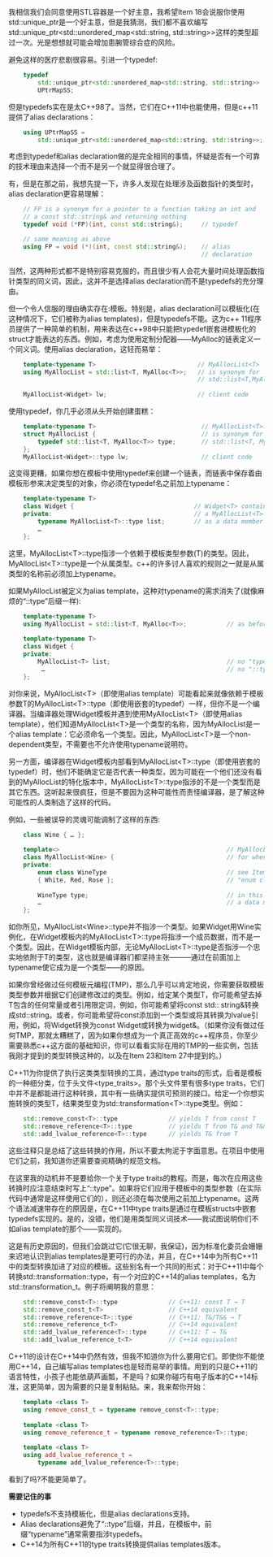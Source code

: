 我相信我们会同意使用STL容器是一个好主意，我希望Item 18会说服你使用std::unique_ptr是一个好主意，但是我猜测，我们都不喜欢编写std::unique_ptr<std::unordered_map<std::string, std::string>>这样的类型超过一次。光是想想就可能会增加患腕管综合症的风险。

避免这样的医疗悲剧很容易。引进一个typedef:
```cpp
    typedef
        std::unique_ptr<std::unordered_map<std::string, std::string>>
        UPtrMapSS;
```
但是typedefs实在是太C++98了。当然，它们在C++11中也能使用，但是c++11提供了alias declarations：
```cpp
    using UPtrMapSS =
        std::unique_ptr<std::unordered_map<std::string, std::string>>;
```
考虑到typedef和alias declaration做的是完全相同的事情，怀疑是否有一个可靠的技术理由来选择一个而不是另一个就显得很合理了。

有，但是在那之前，我想先提一下，许多人发现在处理涉及函数指针的类型时，alias declaration更容易理解：
```cpp
    // FP is a synonym for a pointer to a function taking an int and
    // a const std::string& and returning nothing
    typedef void (*FP)(int, const std::string&);     // typedef

    // same meaning as above
    using FP = void (*)(int, const std::string&);    // alias
                                                     // declaration
```
当然，这两种形式都不是特别容易克服的，而且很少有人会花大量时间处理函数指针类型的同义词，因此，这并不是选择alias declaration而不是typedefs的充分理由。

但一个令人信服的理由确实存在:模板。特别是，alias declaration可以模板化(在这种情况下，它们被称为alias templates)，但是typedefs不能。这为c++ 11程序员提供了一种简单的机制，用来表达在c++98中只能把typedef嵌套进模板化的struct才能表达的东西。例如，考虑为使用定制分配器——MyAlloc的链表定义一个同义词。使用alias declaration，这轻而易举：
```cpp
    template<typename T>                            // MyAllocList<T>
    using MyAllocList = std::list<T, MyAlloc<T>>;   // is synonym for
                                                    // std::list<T,MyAlloc<T>>
                                               
    MyAllocList<Widget> lw;                         // client code
```
使用typedef，你几乎必须从头开始创建蛋糕：
```cpp
    template<typename T>                             // MyAllocList<T>::type
    struct MyAllocList {                             // is synonym for
        typedef std::list<T, MyAlloc<T>> type;       // std::list<T, MyAlloc<T>>
    };                                               
    MyAllocList<Widget>::type lw;                    // client code
```
这变得更糟，如果你想在模板中使用typedef来创建一个链表，而链表中保存着由模板形参来决定类型的对象，你必须在typedef名之前加上typename：
```cpp
    template<typename T>
    class Widget {                                 // Widget<T> contains
    private:                                       // a MyAllocList<T>
        typename MyAllocList<T>::type list;        // as a data member
        …
    };
```
这里，MyAllocList\<T\>::type指涉一个依赖于模板类型参数(T)的类型。因此，MyAllocList\<T\>::type是一个从属类型。c++的许多讨人喜欢的规则之一就是从属类型的名称前必须加上typename。

如果MyAllocList被定义为alias template，这种对typename的需求消失了(就像麻烦的“::type”后缀一样):
```cpp
    template<typename T>
    using MyAllocList = std::list<T, MyAlloc<T>>;           // as before
    
    template<typename T>
    class Widget {
    private:
        MyAllocList<T> list;                                // no "typename",
         …                                                  // no "::type"
    };
```
对你来说，MyAllocList\<T\>（即使用alias template）可能看起来就像依赖于模板参数T的MyAllocList\<T\>::type（即使用嵌套的typedef）一样，但你不是一个编译器。当编译器处理Widget模板并遇到使用MyAllocList\<T\>（即使用alias template），他们知道MyAllocList\<T\>是一个类型的名称，因为MyAllocList是一个alias template：它必须命名一个类型。因此，MyAllocList\<T\>是一个non-dependent类型，不需要也不允许使用typename说明符。

另一方面，编译器在Widget模板内部看到MyAllocList\<T\>::type（即使用嵌套的typedef）时，他们不能确定它是否代表一种类型，因为可能在一个他们还没有看到的MyAllocList的特化版本中，MyAllocList\<T\>::type指涉的不是一个类型而是其它东西。这听起来很疯狂，但是不要因为这种可能性而责怪编译器，是了解这种可能性的人类制造了这样的代码。

例如，一些被误导的灵魂可能调制了这样的东西:
```cpp
    class Wine { … };
    
    template<>                                              // MyAllocList specialization
    class MyAllocList<Wine> {                               // for when T is Wine
    private:
        enum class WineType                                 // see Item 10 for info on
        { White, Red, Rose };                               // "enum class"
    
        WineType type;                                      // in this class, type is
        …                                                   // a data member!
    };
```
如你所见，MyAllocList\<Wine\>::type并不指涉一个类型。如果Widget用Wine实例化，在Widget模板内的MyAllocList\<T>\::type将指涉一个成员数据，而不是一个类型。因此，在Widget模板内部，无论MyAllocList\<T\>::type是否指涉一个忠实地依附于T的类型，这也就是编译器们都坚持主张———通过在前面加上typename使它成为是一个类型——的原因。

如果你曾经做过任何模板元编程(TMP)，那么几乎可以肯定地说，你需要获取模板类型参数并根据它们创建修改过的类型。例如，给定某个类型T，你可能希望去掉T包含的任何常量或者引用限定词，例如，你可能希望将const std:: string&转换成std::string。或者，你可能希望将const添加到一个类型或将其转换为lvalue引用，例如，将Widget转换为const Widget或转换为widget&。（如果你没有做过任何TMP，那就太糟糕了，因为如果你想成为一个真正高效的c++程序员，你至少需要熟悉c++这方面的基础知识，你可以看看实际在用的TMP的一些实例，包括我刚才提到的类型转换这种的，以及在Item 23和Item 27中提到的。）

C++11为你提供了执行这类类型转换的工具，通过type traits的形式，后者是模板的一种细分类，位于头文件\<type_traits\>。那个头文件里有很多type traits，它们中并不是都能进行这种转换，其中有一些确实提供可预测的接口。给定一个你想实施转换的类型T，结果类型变为std::transformation\<T\>::type类型。例如：
```cpp 
    std::remove_const<T>::type              // yields T from const T
    std::remove_reference<T>::type          // yields T from T& and T&&
    std::add_lvalue_reference<T>::type      // yields T& from T
```
这些注释只是总结了这些转换的作用，所以不要太拘泥于字面意思。在项目中使用它们之前，我知道你还需要查阅精确的规范文档。

在这里我的动机并不是要给你一个关于type traits的教程。而是，每次在应用这些转换时应注意结束时写上“::type”。如果将它们应用于模板中的类型参数（在实际代码中通常是这样使用它们的），则还必须在每次使用之前加上typename。这两个语法减速带存在的原因是，在C++11中type traits是通过在模板structs中嵌套typedefs实现的。是的，没错，他们是用类型同义词技术——我试图说明你们不如alias template的那个——实现的。

这是有历史原因的，但我们会跳过它(它很无聊，我保证)，因为标准化委员会姗姗来迟地认识到alias templates是更可行的办法，并且，在C++14中为所有C++11中的类型转换加进了对应的模板。这些别名有一个共同的形式：对于C++11中每个转换std::transformation<T>::type，有一个对应的C++14的alias templates，名为std::transformation_t。例子将阐明我的意思：
```cpp  
    std::remove_const<T>::type              // C++11: const T → T
    std::remove_const_t<T>                  // C++14 equivalent
    std::remove_reference<T>::type          // C++11: T&/T&& → T
    std::remove_reference_t<T>              // C++14 equivalent
    std::add_lvalue_reference<T>::type      // C++11: T → T&
    std::add_lvalue_reference_t<T>          // C++14 equivalent
```
C++11的设计在C++14中仍然有效，但我不知道你为什么要用它们。即使你不能使用C++14，自己编写alias templates也是轻而易举的事情。用到的只是C++11的语言特性，小孩子也能依葫芦画瓢，不是吗？如果你碰巧有电子版本的C++14标准，这更简单，因为需要的只是复制粘贴。来，我来帮你开始：
```cpp   
    template <class T>
    using remove_const_t = typename remove_const<T>::type;
    
    template <class T>
    using remove_reference_t = typename remove_reference<T>::type;
    
    template <class T>
    using add_lvalue_reference_t =
        typename add_lvalue_reference<T>::type;
```
看到了吗?不能更简单了。

**需要记住的事**
+ typedefs不支持模板化，但是alias declarations支持。
+ Alias declarations避免了“::type”后缀，并且，在模板中，前缀“typename”通常需要指涉typedefs。
+ C++14为所有C++11的type traits转换提供alias templates版本。
